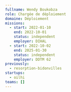 ```yaml
---
fullname: Wendy Boukobza
role: Chargée de déploiement
domaine: Déploiement
missions:
  - start: 2022-01-10
    end: 2022-10-01
    status: independent
    employer: DIHAL
  - start: 2022-10-02
    end: 2025-01-30
    status: independent
    employer: DDTM 62
previously:
  - resorption-bidonvilles
startups:
  - oilhi
teams: []
---
```

